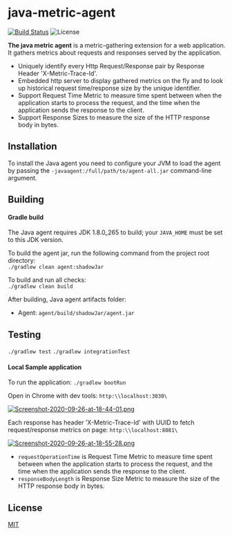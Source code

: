 # java-metric-agent

[![Build Status](https://travis-ci.com/Arlabunakty/java-metric-agent.svg?branch=master)](https://travis-ci.com/Arlabunakty/java-metric-agent)
![License](http://img.shields.io/:license-mit-blue.svg?style=flat-square)

**The java metric agent** is a metric-gathering extension for a web application. It gathers metrics about requests and responses served by the application.

-   Uniquely identify every Http Request/Response pair by Response Header 'X-Metric-Trace-Id'.
-   Embedded http server to display gathered metrics on the fly and to look up historical request time/response size by the unique identifier.
-   Support Request Time Metric to measure time spent between when the application starts to process the request, and the time when the application sends the response to the client.
-   Support Response Sizes to measure the size of the HTTP response body in bytes.

## Installation

To install the Java agent you need to configure your JVM to load the agent by passing the `-javaagent:/full/path/to/agent-all.jar` command-line argument.

## Building
#### Gradle build

The Java agent requires JDK 1.8.0_265 to build; your `JAVA_HOME` must be set to this JDK version.

To build the agent jar, run the following command from the project root directory:  
```./gradlew clean agent:shadowJar```

To build and run all checks:  
```./gradlew clean build```

After building, Java agent artifacts folder:  
- Agent: `agent/build/shadowJar/agent.jar`

## Testing

```./gradlew test```
```./gradlew integrationTest```

#### Local Sample application

To run the application:
```./gradlew bootRun```

Open in Chrome with dev tools:
```http:\\localhost:3030\```

[![Screenshot-2020-09-26-at-18-44-01.png](https://i.postimg.cc/RZ99vFQj/Screenshot-2020-09-26-at-18-44-01.png)](https://postimg.cc/fJH1KMPK)

Each response has header 'X-Metric-Trace-Id' with UUID to fetch request/response metrics on page:
```http:\\localhost:8081\```

[![Screenshot-2020-09-26-at-18-55-28.png](https://i.postimg.cc/BQzDzrTL/Screenshot-2020-09-26-at-18-55-28.png)](https://postimg.cc/6ydy211t)

- `requestOperationTime` is Request Time Metric to measure time spent between when the application starts to process the request, and the time when the application sends the response to the client.
- `responseBodyLength` is Response Size Metric to measure the size of the HTTP response body in bytes.

## License
[MIT](https://choosealicense.com/licenses/mit/)
